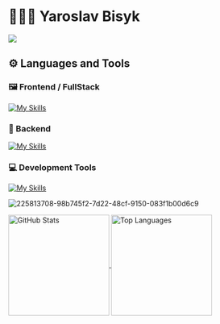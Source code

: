 # 🧑🏻‍💻 Yaroslav Bisyk
<img src="https://www.codewars.com/users/montegray/badges/large"/>

## ⚙️ Languages and Tools

### 🖼️ Frontend / FullStack

[![My Skills](https://skillicons.dev/icons?i=js,ts,vue,nuxtjs,pinia,react,nextjs,redux,html,css,sass,vuetify,tailwind,bootstrap,styledcomponents	)](https://skillicons.dev)

### 🔨 Backend

[![My Skills](https://skillicons.dev/icons?i=nodejs,express,nestjs,prisma,mongodb,mysql,postgres	)](https://skillicons.dev)

### 💻 Development Tools

[![My Skills](https://skillicons.dev/icons?i=docker,kubernetes,vite,npm,git,vscode,figma	)](https://skillicons.dev)

![225813708-98b745f2-7d22-48cf-9150-083f1b00d6c9](https://github.com/user-attachments/assets/fd1be445-5b5d-4402-ac2f-3391708ee5cd)

  <!-- GitHub Profile Stats -->
  <a href="https://github.com/Bisyk">
    <img height=200 align="center" src="https://github-readme-stats.vercel.app/api?username=Bisyk&theme=radical" alt="GitHub Stats" />
  </a>

  <!-- Most Used Languages Widget -->
  <a href="https://github.com/Bisyk">
    <img height=200 align="center" src="https://github-readme-stats.vercel.app/api/top-langs/?username=Bisyk&layout=compact&theme=radical" alt="Top Languages" />
  </a>
</div>


